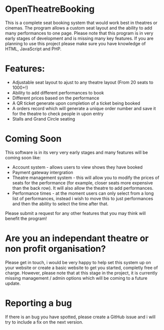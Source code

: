 # OpenTheatreBooking
This is a complete seat booking system that would work best in theatres or cinemas. The program allows a custom seat layout and the ability to add many performances to one page. Please note that this program is in very early stages of development and is missing many key features. If you are planning to use this project please make sure you have knowledge of HTML, JavaScript and PHP. 



# Features: 
+ Adjustable seat layout to ajust to any theatre layout (From 20 seats to 1000+!) 
+ Ability to add different performances to book 
+ Different prices based on the performance 
+ A QR ticket generate upon completion of a ticket being booked
+ A orders record which will generate a unique order number and save it for the theatre to check people in upon entry 
+ Stalls and Grand Circle seating 

# Coming Soon 
This software is in its very very early stages and many features will be coming soon like:
+ Account system - allows users to view shows they have booked 
+ Payment gateway intergration 
+ Theatre management system - this will allow you to modify the prices of seats for the performance (for example, closer seats more expensive than the back row). It will also allow the theatre to add performances.
+ Performance times - at the moment users can only select from a long list of performances, instead i wish to move this to just performances and then the ability to select the time after that. 

Please submit a request for any other features that you may think will benefit the program! 





# Are you an independant theatre or non profit organisation? 

Please get in touch, i would be very happy to help set this system up on your website or create a basic website to get you started, completly free of charge. However, please note that at this stage in the project, it is currently missing management / admin options which will be coming to a future update.

# Reporting a bug

If there is an bug you have spotted, please create a GitHub issue and i will try to include a fix on the next version.
